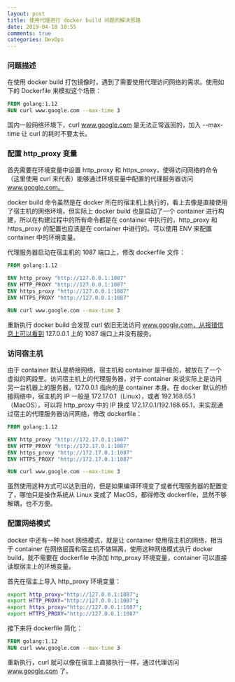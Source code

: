 ```yaml
---
layout: post
title: 使用代理进行 docker build 问题的解决思路
date: 2019-04-18 10:55
comments: true
categories: DevOps
---
```


### 问题描述

在使用 docker build 打包镜像时，遇到了需要使用代理访问网络的需求。使用如下的 Dockerfile 来模拟这个场景：

```dockerfile
FROM golang:1.12
RUN curl www.google.com --max-time 3
```

国内一般网络环境下，curl www.google.com 是无法正常返回的，加入 --max-time 让 curl 的耗时不要太长。

<!-- more --> 

### 配置 http_proxy 变量

首先需要在环境变量中设置 http_proxy 和 https_proxy，使得访问网络的命令（这里使用 curl 来代表）能够通过环境变量中配置的代理服务器访问 www.google.com。

docker build 命令虽然是在 docker 所在的宿主机上执行的，看上去像是直接使用了宿主机的网络环境，但实际上 docker build 也是启动了一个 container 进行构建，所以在构建过程中的所有命令都是在 container 中执行的，http_proxy 和 https_proxy 的配置也应该是在 container 中进行的。可以使用 ENV 来配置 container 中的环境变量。

代理服务器启动在宿主机的 1087 端口上，修改 dockerfile 文件：

```dockerfile
FROM golang:1.12

ENV http_proxy "http://127.0.0.1:1087"
ENV HTTP_PROXY "http://127.0.0.1:1087"
ENV https_proxy "http://127.0.0.1:1087"
ENV HTTPS_PROXY "http://127.0.0.1:1087"

RUN curl www.google.com --max-time 3
```

重新执行 docker build 会发现 curl 依旧无法访问 www.google.com，从报错信息上可以看到 127.0.0.1 上的 1087 端口上并没有服务。

### 访问宿主机

由于 container 默认是桥接网络，宿主机和 container 是平级的，被放在了一个虚拟的网段里。访问宿主机上的代理服务器，对于 container 来说实际上是访问另一台机器上的服务器，127.0.0.1 指向的是 container 本身。在 docker 默认的桥接网络中，宿主机的 IP 一般是 172.17.0.1（Linux），或者 192.168.65.1（MacOS），可以将 http_proxy 中的 IP 换成 172.17.0.1/192.168.65.1，来实现通过宿主的代理服务器访问网络，修改 dockerfile：

```dockerfile
FROM golang:1.12

ENV http_proxy "http://172.17.0.1:1087"
ENV HTTP_PROXY "http://172.17.0.1:1087"
ENV https_proxy "http://172.17.0.1:1087"
ENV HTTPS_PROXY "http://172.17.0.1:1087"

RUN curl www.google.com --max-time 3
```

虽然使用这种方式可以达到目的，但是如果编译环境变了或者代理服务器的配置变了，哪怕只是操作系统从 Linux 变成了 MacOS，都得修改 dockerfile，显然不够解耦，也不方便。

### 配置网络模式

docker 中还有一种 host 网络模式，就是让 container 使用宿主机的网络，相当于 container 在网络层面和宿主机不做隔离，使用这种网络模式执行 docker build，就不需要在 dockerfile 中添加 http_proxy 环境变量，container 可以直接读取宿主上的环境变量。

首先在宿主上导入 http_proxy 环境变量：

```bash
export http_proxy="http://127.0.0.1:1087";
export HTTP_PROXY="http://127.0.0.1:1087";
export https_proxy="http://127.0.0.1:1087";
export HTTPS_PROXY="http://127.0.0.1:1087"
```

接下来将 dockerfile 简化：

```dockerfile
FROM golang:1.12
RUN curl www.google.com --max-time 3
```

重新执行，curl 就可以像在宿主上直接执行一样，通过代理访问 www.google.com 了。
